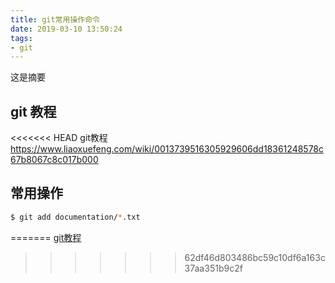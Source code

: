 ```yaml
---
title: git常用操作命令
date: 2019-03-10 13:50:24
tags:
- git
---
```

这是摘要
<!-- more -->
## git 教程
<<<<<<< HEAD
git教程
https://www.liaoxuefeng.com/wiki/0013739516305929606dd18361248578c67b8067c8c017b000

## 常用操作
```bash
$ git add documentation/*.txt
```
=======
[git教程](https://www.liaoxuefeng.com/wiki/0013739516305929606dd18361248578c67b8067c8c017b000)
>>>>>>> 62df46d803486bc59c10df6a163c37aa351b9c2f
